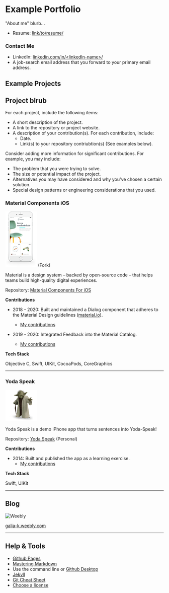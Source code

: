# Example Portfolio

"About me" blurb...

* Resume: [link/to/resume/](http://link/to/resume/)

### Contact Me

* LinkedIn: [linkedin.com/in/&lt;linkedIn-name&gt;/](http://linkedin.com/in/&lt;linkedIn-name&gt;/) 
* A job-search email address that you forward to your primary email address.

## Example Projects

## Project blrub

For each project, include the following items:
   * A short description of the project.
   * A link to the repository or project website.
   * A description of your contribution(s). For each contribution, include:
      * Date.
      * Link(s) to your repository contriubtion(s) (See examples below).

Consider adding more information for significant contributions. For example, you may include:
   * The problem that you were trying to solve.
   * The size or potential impact of the project.
   * Alternatives you may have considered and why you've chosen a certain solution.
   * Special design patterns or engineering considerations that you used.

### Material Components iOS

![Material Components iOS](https://github.com/galiak11/galiak11.github.io/blob/master/assets/MaterialComponents.png) (Fork)

Material is a design system – backed by open-source code – that helps teams build high-quality digital experiences.

Repository: [Material Components For iOS](https://github.com/galiak11/material-components-ios)

__Contributions__

* 2018 - 2020: Built and maintained a Dialog component that adheres to the Material Design guidelines ([material.io](https://material.io/)). 
   * [My contributions](https://github.com/material-components/material-components-ios/pulls?q=author%3Agaliak11+%5BDialogs%5D)

* 2019 - 2020: Integrated Feedback into the Material Catalog. 
   * [My contributions](https://github.com/material-components/material-components-ios/pulls?q=author%3Agaliak11+%5BCatalog%5D)

__Tech Stack__

Objective C, Swift, UIKit, CocoaPods, CoreGraphics

---

### Yoda Speak

![Yoda](https://github.com/galiak11/galiak11.github.io/blob/master/assets/Yoda.png)

Yoda Speak is a demo iPhone app that turns sentences into Yoda-Speak!

Repository: [Yoda Speak](https://github.com/galiak11/YodaSpeak) (Personal)

__Contributions__
 
* 2014: Built and published the app as a learning exercise. 
   * [My contributions](https://github.com/galiak11/YodaSpeak/commits/master)

__Tech Stack__

Swift, UIKit

---

## Blog

![Weebly](https://galia-k.weebly.com/uploads/5/0/7/3/50735103/4029153.png?154)

[galia-k.weebly.com](https://galia-k.weebly.com/)

---

## Help & Tools

* [Github Pages](https://pages.github.com)
* [Mastering Markdown](https://guides.github.com/features/mastering-markdown/)
* Use the command line or [Github Desktop](https://desktop.github.com/)
* [Jekyll](https://jekyllrb.com/)
* [Git Cheat Sheet](https://github.github.com/training-kit/downloads/github-git-cheat-sheet/)
* [Choose a license](https://choosealicense.com/)

